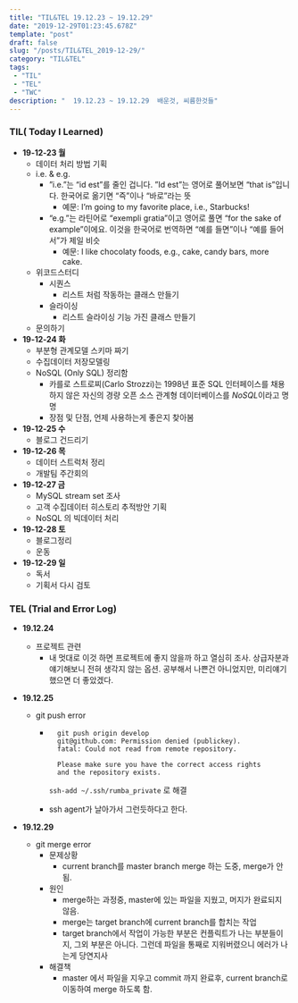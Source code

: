 ```yaml
---
title: "TIL&TEL 19.12.23 ~ 19.12.29"
date: "2019-12-29T01:23:45.678Z"
template: "post"
draft: false
slug: "/posts/TIL&TEL_2019-12-29/"
category: "TIL&TEL"
tags:
 - "TIL"
 - "TEL"
 - "TWC"
description: "  19.12.23 ~ 19.12.29  배운것, 씨름한것들"
---
```




### TIL( Today I Learned)

- **19-12-23 월**
  - 데이터 처리 방법 기획
  - i.e. & e.g.
    - ”i.e.”는 “id est”를 줄인 겁니다. ”Id est”는 영어로 풀어보면 “that is”입니다. 한국어로 옮기면 “즉”이나 “바로”라는 뜻
      - 예문: I’m going to my favorite place, i.e., Starbucks!
    - “e.g.”는 라틴어로 “exempli gratia”이고 영어로 풀면 “for the sake of example”이에요. 이것을 한국어로 번역하면 “예를 들면”이나 “예를 들어서”가 제일 비슷
      - 예문: I like chocolaty foods, e.g., cake, candy bars, more cake. 
  - 위코드스터디
    - 시퀀스
      - 리스트 처럼 작동하는 클래스 만들기
    - 슬라이싱
      - 리스트 슬라이싱 기능 가진 클래스 만들기
  - 문의하기
- **19-12-24 화**
  - 부분형 관계모델 스키마 짜기
  - 수집데이터 저장모델링
  - NoSQL (Only SQL) 정리함
    - 카를로 스트로찌(Carlo Strozzi)는 1998년 표준 SQL 인터페이스를 채용하지 않은 자신의 경량 오픈 소스 관계형 데이터베이스를 *NoSQL*이라고 명명
    - 장점 및 단점, 언제 사용하는게 좋은지 찾아봄
- **19-12-25 수**
  - 블로그 건드리기
- **19-12-26 목**
  - 데이터 스트럭처 정리
  - 개발팀 주간회의 
- **19-12-27 금**
  - MySQL stream set 조사
  - 고객 수집데이터 히스토리 추적방안 기획
  - NoSQL 의 빅데이터 처리 
- **19-12-28 토**
  - 블로그정리
  - 운동
- **19-12-29 일**
  - 독서
  - 기획서 다시 검토

### TEL (Trial and Error Log)

- **19.12.24**

  - 프로젝트 관련
    - 내 멋대로 이것 하면 프로젝트에 좋지 않을까 하고 열심히 조사. 상급자분과 얘기해보니 전혀 생각지 않는 옵션. 공부해서 나쁜건 아니었지만, 미리얘기했으면 더 좋았겠다.

- **19.12.25**

  - git push error

    - ```shell
      	git push origin develop
        git@github.com: Permission denied (publickey).
        fatal: Could not read from remote repository.
        
        Please make sure you have the correct access rights
        and the repository exists.
      ```

      `ssh-add ~/.ssh/rumba_private` 로 해결

    - ssh agent가 날아가서 그런듯하다고 한다.

- **19.12.29**
  - git merge error
    - 문제상황
      - current branch를 master branch merge 하는 도중, merge가 안됨. 
    - 원인
      - merge하는 과정중, master에 있는 파일을 지웠고, 머지가 완료되지 않음.
      - merge는 target branch에 current branch를 합치는 작업
      - target branch에서 작업이 가능한 부분은 컨플릭트가 나는 부분들이지, 그외 부분은 아니다. 그런데 파일을 통째로 지워버렸으니 에러가 나는게 당연지사
    - 해결책
      - master 에서 파일을 지우고 commit 까지 완료후, current branch로 이동하여 merge 하도록 함.
